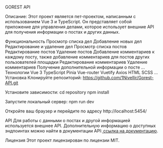 GOREST API

Описание:
Этот проект является пет-проектом, написанным с использованием Vue 3 и TypeScript. Он представляет собой приложение для управления делами, которое использует внешние API для получения информации о постах и других данных.

Функциональность
Просмотр списка дел
Добавление новых дел
Редактирование и удаление дел
Просмотр списка постов
Редактирование постов
Удаление постов
Добавление комментариев к каждому посту, также добавление комментариев для постов других пользователей площадки
Редактирование комментариев
Удаление комментариев
Получение дополнительной информации о посте
...
Технологии
Vue 3
TypeScript
Pinia
Vue-router
Vuetify
Axios
HTML
SCSS
...
Установка
Клонируйте репозиторий: https://github.com/1Nivellir/Gorest-API.git

Установите зависимости:
cd repository
npm install

Запустите локальный сервер:
npm run dev

Откройте ваш браузер и перейдите по адресу http://localhost:5454/

API
Для работы с данными о постах и другой информацией используется внешнее API. Дополнительную информацию о доступных эндпоинтах можно найти в документации API:[ ссылка на документацию](https://gorest.co.in/).

Лицензия
Этот проект лицензирован по лицензии MIT.
